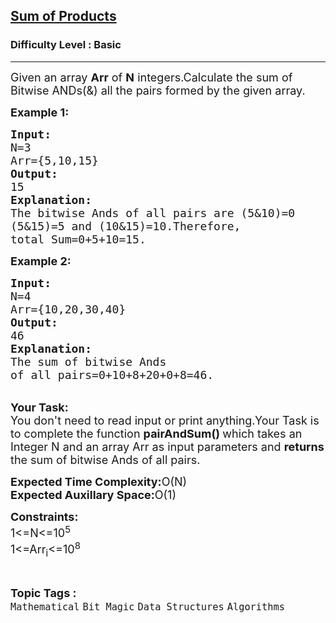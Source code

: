 <h2><a href="https://practice.geeksforgeeks.org/problems/sum-of-products5049/1?page=2&difficulty[]=-1&category[]=Bit%20Magic&sortBy=submissions">Sum of Products</a></h2><h3>Difficulty Level : Basic</h3><hr><div class="problems_problem_content__Xm_eO"><p><span style="font-size:18px">Given an array <strong>Arr</strong>&nbsp;of <strong>N</strong>&nbsp;integers.Calculate the sum of Bitwise ANDs(&amp;) all the pairs formed by the given array.</span></p>

<p><span style="font-size:18px"><strong>Example 1:</strong></span></p>

<pre><span style="font-size:18px"><strong>Input:</strong>
N=3
Arr={5,10,15}
<strong>Output:</strong>
15
<strong>Explanation:</strong>
The bitwise Ands of all pairs are (5&amp;10)=0
(5&amp;15)=5 and (10&amp;15)=10.Therefore,
total Sum=0+5+10=15.</span></pre>

<p><span style="font-size:18px"><strong>Example 2:</strong></span></p>

<pre><span style="font-size:18px"><strong>Input:</strong>
N=4
Arr={10,20,30,40}
<strong>Output:</strong>
46
<strong>Explanation:</strong>
The sum of bitwise Ands 
of all pairs=0+10+8+20+0+8=46.</span></pre>

<p><br>
<span style="font-size:18px"><strong>Your Task:</strong><br>
You don't need to read input or print anything.Your Task is to complete the function <strong>pairAndSum()&nbsp;</strong>which takes an Integer N and an array Arr as input parameters and <strong>returns</strong> the sum of bitwise Ands of all pairs.</span></p>

<p><span style="font-size:18px"><strong>Expected Time Complexity:</strong>O(N)<br>
<strong>Expected Auxillary Space:</strong>O(1)</span></p>

<p><span style="font-size:18px"><strong>Constraints:</strong><br>
1&lt;=N&lt;=10<sup>5</sup><br>
1&lt;=Arr<sub>i</sub>&lt;=10<sup>8</sup></span></p>
</div><br><p><span style=font-size:18px><strong>Topic Tags : </strong><br><code>Mathematical</code>&nbsp;<code>Bit Magic</code>&nbsp;<code>Data Structures</code>&nbsp;<code>Algorithms</code>&nbsp;